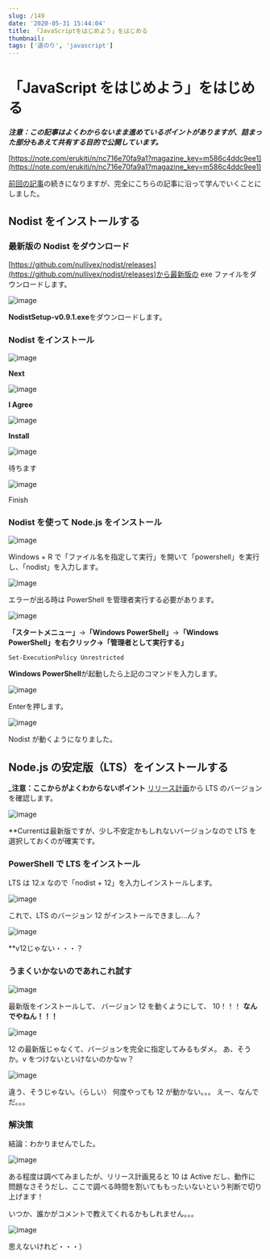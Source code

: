 ```yaml
---
slug: /149
date: '2020-05-31 15:44:04'
title: 「JavaScriptをはじめよう」をはじめる
thumbnail:
tags: ['道のり', 'javascript']
---
```


# 「JavaScript をはじめよう」をはじめる

**_注意：この記事はよくわからないまま進めているポイントがありますが、詰まった部分もあえて共有する目的で公開しています。_**

[https://note.com/erukiti/n/nc716e70fa9a1?magazine_key=m586c4ddc9ee1](https://note.com/erukiti/n/nc716e70fa9a1?magazine_key=m586c4ddc9ee1)

[前回の記事](https://totolog34.com/141/)の続きになりますが、完全にこちらの記事に沿って学んでいくことにしました。

## Nodist をインストールする

### 最新版の Nodist をダウンロード
[https://github.com/nullivex/nodist/releases](https://github.com/nullivex/nodist/releases)から最新版の exe ファイルをダウンロードします。

![image](../../../../images/2020/05/image-34.png)

**NodistSetup-v0.9.1.exe**をダウンロードします。

### Nodist をインストール

![image](../../../../images/2020/05/image-35.png)

**Next**

![image](../../../../images/2020/05/image-36.png)

**I Agree**

![image](../../../../images/2020/05/image-37.png)

**Install**

![image](../../../../images/2020/05/image-38.png)

待ちます

![image](../../../../images/2020/05/image-39.png)

Finish

### Nodist を使って Node.js をインストール

![image](../../../../images/2020/05/image-40.png)

Windows + R で「ファイル名を指定して実行」を開いて「powershell」を実行し、「nodist」を入力します。

![image](../../../../images/2020/05/image-41.png)

エラーが出る時は PowerShell を管理者実行する必要があります。

![image](../../../../images/2020/05/image-42.png)

**「スタートメニュー」**→**「Windows PowerShell」**→**「Windows PowerShell」**を右クリック→**「管理者として実行する」**

```
Set-ExecutionPolicy Unrestricted
```

**Windows PowerShell**が起動したら上記のコマンドを入力します。

![image](../../../../images/2020/05/image-43.png)

Enterを押します。

![image](../../../../images/2020/05/image-44.png)

Nodist が動くようになりました。

## Node.js の安定版（LTS）をインストールする

**_注意：ここからがよくわからないポイント**
[リリース計画](https://github.com/nodejs/Release)から LTS のバージョンを確認します。

![image](../../../../images/2020/05/image-45.png)

**Currentは最新版ですが、少し不安定かもしれないバージョンなので LTS を選択しておくのが確実です。

### PowerShell で LTS をインストール

LTS は 12.x なので「nodist + 12」を入力しインストールします。

![image](../../../../images/2020/05/image-46.png)

これで、LTS のバージョン 12 がインストールできまし...ん？

![image](../../../../images/2020/05/image-47.png)

**v12じゃない・・・？

### うまくいかないのであれこれ試す

![image](../../../../images/2020/05/image-48.png)

最新版をインストールして、
バージョン 12 を動くようにして、
10！！！
**なんでやねん！！！**

![image](../../../../images/2020/05/image-49.png)

12 の最新版じゃなくて、バージョンを完全に指定してみるもダメ。
あ、そうか。v をつけないといけないのかなｗ？

![image](../../../../images/2020/05/image-50.png)

違う、そうじゃない。（らしい）
何度やっても 12 が動かない。。。
えー、なんでだ。。。

### 解決策

結論：わかりませんでした。

![image](../../../../images/2020/05/image-51.png)

ある程度は調べてみましたが、リリース計画見ると 10 は Active だし、動作に問題なさそうだし、ここで調べる時間を割いてももったいないという判断で切り上げます！

いつか、誰かがコメントで教えてくれるかもしれません。。。

![image](../../../../images/2020/05/image-52.png)

思えないけれど・・・）
